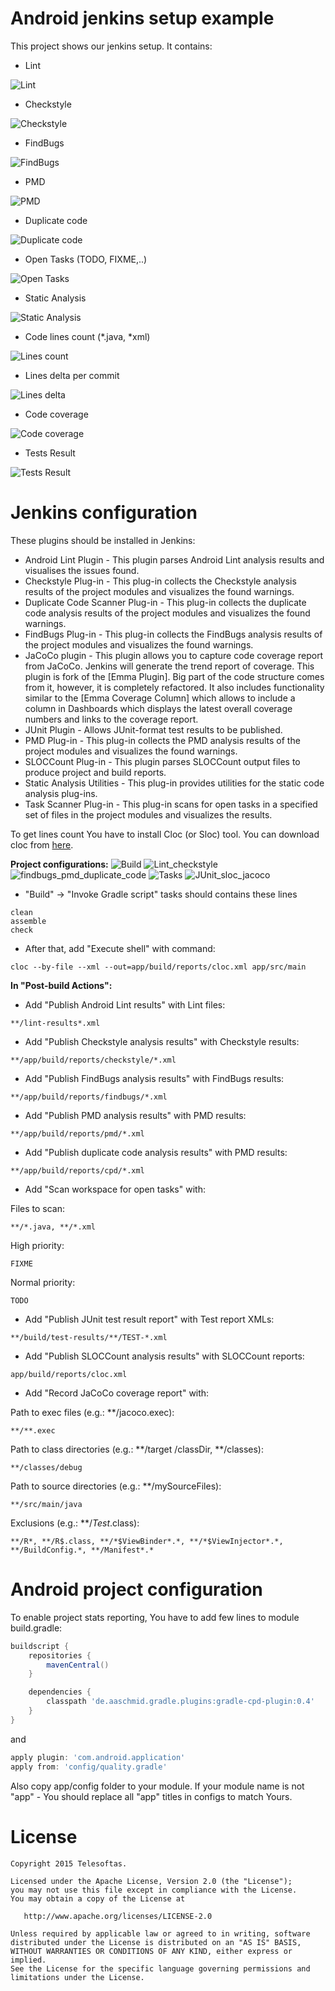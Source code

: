 # Android jenkins setup example
This project shows our jenkins setup. It contains:

* Lint

![Lint](/wiki/images/lint.png)

* Checkstyle

![Checkstyle](/wiki/images/checkstyle.PNG)

* FindBugs

![FindBugs](/wiki/images/findbugs.PNG)

* PMD

![PMD](/wiki/images/pmd.PNG)

* Duplicate code

![Duplicate code](/wiki/images/duplicate_code.PNG)

* Open Tasks (TODO, FIXME,..)

![Open Tasks](/wiki/images/open_tasks.PNG)

* Static Analysis

![Static Analysis](/wiki/images/static_analysis.PNG)

* Code lines count (*.java, *xml)

![Lines count](/wiki/images/sloc.PNG)

* Lines delta per commit

![Lines delta](/wiki/images/lines_delta.PNG)

* Code coverage

![Code coverage](/wiki/images/code_coverage.PNG)

* Tests Result

![Tests Result](/wiki/images/test_results.PNG)

# Jenkins configuration

These plugins should be installed in Jenkins:
* Android Lint Plugin - This plugin parses Android Lint analysis results and visualises the issues found.
* Checkstyle Plug-in - This plug-in collects the Checkstyle analysis results of the project modules and visualizes the found warnings.
* Duplicate Code Scanner Plug-in - This plug-in collects the duplicate code analysis results of the project modules and visualizes the found warnings.
* FindBugs Plug-in - This plug-in collects the FindBugs analysis results of the project modules and visualizes the found warnings.
* JaCoCo plugin - This plugin allows you to capture code coverage report from JaCoCo. Jenkins will generate the trend report of coverage. This plugin is fork of the [Emma Plugin]. Big part of the code structure comes from it, however, it is completely refactored. It also includes functionality similar to the [Emma Coverage Column] which allows to include a column in Dashboards which displays the latest overall coverage numbers and links to the coverage report.
* JUnit Plugin - Allows JUnit-format test results to be published.
* PMD Plug-in - This plug-in collects the PMD analysis results of the project modules and visualizes the found warnings.
* SLOCCount Plug-in - This plugin parses SLOCCount output files to produce project and build reports.
* Static Analysis Utilities - This plug-in provides utilities for the static code analysis plug-ins.
* Task Scanner Plug-in - This plug-in scans for open tasks in a specified set of files in the project modules and visualizes the results.

To get lines count You have to install Cloc (or Sloc) tool. You can download cloc from [here](http://cloc.sourceforge.net/).


**Project configurations:**
![Build](/wiki/images/build.PNG)
![Lint_checkstyle](/wiki/images/lint_checkstyle.PNG)
![findbugs_pmd_duplicate_code](/wiki/images/findbugs_pmd_duplicate_code.PNG)
![Tasks](/wiki/images/tasks.PNG)
![JUnit_sloc_jacoco](/wiki/images/junit_sloc_jacoco.PNG)


* "Build" -> "Invoke Gradle script" tasks should contains these lines
```
clean
assemble
check
```


* After that, add "Execute shell" with command:
```
cloc --by-file --xml --out=app/build/reports/cloc.xml app/src/main
```


**In "Post-build Actions":**
* Add "Publish Android Lint results" with Lint files:
```
**/lint-results*.xml
```


* Add "Publish Checkstyle analysis results" with Checkstyle results:
```
**/app/build/reports/checkstyle/*.xml
```


* Add "Publish FindBugs analysis results" with FindBugs results:
```
**/app/build/reports/findbugs/*.xml
```


* Add "Publish PMD analysis results" with PMD results:
```
**/app/build/reports/pmd/*.xml
```


* Add "Publish duplicate code analysis results" with PMD results:
```
**/app/build/reports/cpd/*.xml
```


* Add "Scan workspace for open tasks" with:


Files to scan:
```
**/*.java, **/*.xml
```
High priority:
```
FIXME
```
Normal priority:
```
TODO
```


* Add "Publish JUnit test result report" with Test report XMLs:
```
**/build/test-results/**/TEST-*.xml
```


* Add "Publish SLOCCount analysis results" with SLOCCount reports:
```
app/build/reports/cloc.xml
```


* Add "Record JaCoCo coverage report" with:

Path to exec files (e.g.: **/jacoco.exec):
```
**/**.exec
```

Path to class directories (e.g.: **/target /classDir, **/classes):
```
**/classes/debug
```

Path to source directories (e.g.: **/mySourceFiles):
```
**/src/main/java
```

Exclusions (e.g.: **/*Test*.class):
```
**/R*, **/R$.class, **/*$ViewBinder*.*, **/*$ViewInjector*.*, **/BuildConfig.*, **/Manifest*.*
```

# Android project configuration

To enable project stats reporting, You have to add few lines to module build.gradle:
```groovy
buildscript {
    repositories {
        mavenCentral()
    }

    dependencies {
        classpath 'de.aaschmid.gradle.plugins:gradle-cpd-plugin:0.4'
    }
}
```

and 

```groovy
apply plugin: 'com.android.application'
apply from: 'config/quality.gradle'
```

Also copy app/config folder to your module. If your module name is not "app" - You should replace all "app" titles in configs to match Yours. 




License
=======

    Copyright 2015 Telesoftas.

    Licensed under the Apache License, Version 2.0 (the "License");
    you may not use this file except in compliance with the License.
    You may obtain a copy of the License at

       http://www.apache.org/licenses/LICENSE-2.0

    Unless required by applicable law or agreed to in writing, software
    distributed under the License is distributed on an "AS IS" BASIS,
    WITHOUT WARRANTIES OR CONDITIONS OF ANY KIND, either express or implied.
    See the License for the specific language governing permissions and
    limitations under the License.
